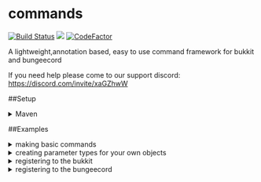 # commands
[![Build Status](https://travis-ci.com/ShiryuDev/commands.svg?branch=master)](https://travis-ci.com/ShiryuDev/commands)
[![](https://jitpack.io/v/ShiryuDev/commands.svg)](https://jitpack.io/#ShiryuDev/commands)
[![CodeFactor](https://www.codefactor.io/repository/github/shiryudev/commands/badge)](https://www.codefactor.io/repository/github/shiryudev/commands)

A lightweight,annotation based, easy to use command framework for bukkit and bungeecord
 
If you need help please come to our support discord: 
https://discord.com/invite/xaGZhwW

##Setup

<details>
  <summary>Maven</summary>
  
  ```maven
    <repositories>
        <repository>
            <id>jitpack.io</id>
            <url>https://jitpack.io</url>
        </repository>
    </repositories>

    <dependencies>
        ## for bukkit projects
        <dependency>
            <groupId>com.github.ShiryuDev.commands</groupId>
            <artifactId>bukkit</artifactId>
            <version>1.4.9</version>
        </dependency>
        
        ## for bungeecord projects
        <dependency>
            <groupId>com.github.ShiryuDev.commands</groupId>
            <artifactId>bungee</artifactId>
            <version>1.4.9</version>
        </dependency>
    </dependencies>
     
 ```
</details>

##Examples

<details>
 <summary> making basic commands </summary>
 
 ```java
    public class Example implements CommandHandler {

        @Command(names = {"mycommand", "mycommand help"}, permission = "mycommand.help")
        public void myCommand(@NotNull final CommandSender sender){
            sender.sendMessage("test");
        }

        @Command(names = {"mycommand withparameter"}, permission = "mycommand.withparameter")
        public void myCommandParameter(@NotNull final Player sender, @Parameter(name="target") Player target){
            player.sendMessage("player target: " + target.getName());
        }
    } 
 ```
</details>

<details>
 <summary> creating parameter types for your own objects </summary>
 
 ```java
   public class SapphireRankParameterType implements ParameterType<SapphireRank> {

       @NotNull
       @Override
       public SapphireRank transform(@NotNull final SimpleSender sender, @NotNull final String value) {
           final SapphireRank rank = Sapphire.getInstance()
                   .getManagerHandler()
                   .getManager(RankManager.class)
                   .findRank(value)
                   .orElse(null);

           if (rank == null){
               sender.sendMessage(String.format(CommandLocale.NOT_FOUND, value));

               return null;
           }

           return rank;
       }

       @Override
       @NotNull
       public List<String> tabComplete(@NotNull final SimpleSender sender, @NotNull final Set<String> set, @NotNull final String value) {
           return Sapphire.getInstance()
                   .getManagerHandler()
                   .getManager(RankManager.class)
                   .getRANKS()
                   .stream()
                   .filter(rank -> StringUtils.startsWithIgnoreCase(value, rank.getName()))
                   .map(SapphireRank::getName)
                   .collect(Collectors.toList());
       }
   } 
 ```
 
</details>

<details>
 <summary> registering to the bukkit </summary>
 
 ```java
   public class ExamplePlugin extends JavaPlugin {

      @Override
      public void onEnable(){
          final BukkitCommandManager commandManager = new BukkitCommandManager();
          
          commandManager.handle(this);
          commandManager.registerCommand(new Commands());
      }
   }

 ```
 
 </details>
 
 <details>
 <summary> registering to the bungeecord </summary>
 
 ```java
    public class ExamplePlugin extends Plugin {

        @Override
        public void onEnable() {
            final BungeeCommandManager commandManager = new BungeeCommandManager();

            commandManager.handle(this);
            commandManager.registerCommand(new Commands());
        }
    }

 ```
 </details>




